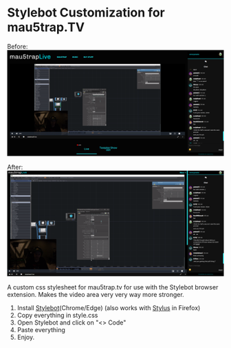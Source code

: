 # Stylebot Customization for mau5trap.TV

Before:
![Before](https://github.com/emerysteele/stylebot-customization-mau5trap.tv/blob/master/screenshot-before.png?raw=true)

After:
![After](https://github.com/emerysteele/stylebot-customization-mau5trap.tv/blob/master/screenshot-after.png?raw=true)

A custom css stylesheet for mau5trap.tv for use with the Stylebot browser extension. Makes the video area very very way more stronger.

1. Install [Stylebot](https://chrome.google.com/webstore/detail/stylebot/oiaejidbmkiecgbjeifoejpgmdaleoha)\(Chrome/Edge\) \(also works with [Stylus](https://addons.mozilla.org/en-US/firefox/addon/styl-us) in Firefox\)
2. Copy everything in style.css
3. Open Stylebot and click on "<> Code"
4. Paste everything
5. Enjoy.
